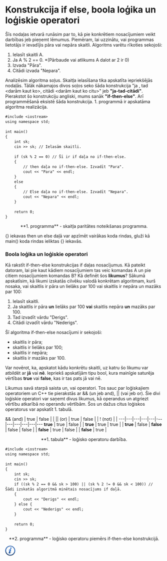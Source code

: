 # Konstrukcija if else, boola loģika un loģiskie operatori

Šīs nodaļas ietvarā runāsim par to, kā pie konkrētiem nosacījumiem veikt darbības jeb pieņemt lēmumus. Piemēram, lai uzzinātu, vai programmas lietotājs ir ievadījis pāra vai nepāra skaitli. Algoritms varētu rīkoties sekojoši:

1. Ielasīt skaitli A.
1. Ja A % 2 == 0. *(Pārbaude vai atlikums A dalot ar 2 ir 0)
1. Izvada "Pāra".
1. Citādi izvada "Nepara".

Analizēsim algoritma soļus. Skaitļa ielasīšana tika apskatīta iepriekšējās nodaļās. Tālāk nākamajos divos soļos seko šāda konstrukcija "ja <kaut kas notiek>, tad <darām kaut ko>, citādi <darām kaut ko citu>" jeb **"ja-tad-citādi"**. Pierakstot šo konstrukciju angliski, mums sanāk **"if-then-else"**. Arī programmēšanā eksistē šāda konstrukcija. 1. programmā ir apskatāma algoritma realizācija.

```
#include <iostream>
using namespace std;

int main()
{
    int sk;
    cin >> sk; // Ielasām skaitli.

    if (sk % 2 == 0) // Šī ir if daļa no if-then-else.
    {
        // then daļa no if-then-else. Izvadīt "Para".
        cout << "Para" << endl;
    }
    else 
    {
        // Else daļa no if-then-else. Izvadīt "Nepara".
        cout << "Nepara" << endl;
    }

    return 0;
}
```

<center>**1. programma** - skaitļa paritātes noteikšanas programma.</center>

\{\} iekavas then un else daļā var apzīmēt vairākas koda rindas, gluži kā main() koda rindas ieliktas \{\} iekavās.

### Boola loģika un loģiskie operatori

Kā rakstīt if-then-else konstrukcijas if daļas nosacījumus. Kā pateikt datoram, lai pie kaut kādiem nosacījumiem tas veic komandas A un pie citiem nosacījumiem komandas B? Kā definēt šos **likumus**? Sākumā apskatīsim, kā likumi izskatās cilvēku valodā konkrētam algoritmam, kurš nosaka, vai skaitlis ir pāra un lielāks par 100 vai skaitlis ir nepāra un mazāks par 100:

1. Ielasīt skaitli.
1. Ja skaitlis ir pāra **un** lielāks par 100 **vai** skaitlis nepāra **un** mazāks par 100.
1. Tad izvadīt vārdu "Derigs".
1. Citādi izvadīt vārdu "Nederigs".


Šī algoritma if-then-else nosacījumi ir sekojoši:

- skaitlis ir pāra;
- skaitlis ir lielāks par 100;
- skaitlis ir nepāra;
- skaitlis ir mazāks par 100.


Var novērot, ka, apskatot kādu konkrētu skaitli, uz katru šo likumu var atbildēt ar **jā** vai **nē**. Iepriekš apskatījām tipu bool, kura mainīgie saturēja vērtības **true** vai **false**, kas ir tas pats jā vai nē. 

Likumus savā starpā saista un, vai operatori. Tos sauc par loģiskajiem operatoriem un C++ tie pierakstās ar && (un jeb and), \|\| (vai jeb or). Šie divi loģiskie operatori var saņemt divus likumus, kā operandus un atgriezt vērtību atkarībā no operandu vērtībām. Šos un dažus citus loģiskos operatorus var apskatīt 1. tabulā.

&& (and) | true | false | | &#124;&#124; (or) | true | false | | ! (not) | |
---|---|---|---|---|---|---|---|---|---|---
**true** | true | false | | **true** | true | true | | **true** | false |
**false** | false | false | | **false** | true | false | | **false** | true |

<center>**1. tabula** - loģisko operatoru darbība.</center>

```
#include <iostream>
using namespace std;

int main()
{
    int sk;
    cin >> sk;
    if ((sk % 2 == 0 && sk > 100) || (sk % 2 != 0 && sk < 100)) // Šādi izskatās algoritmā minētais nosacījums if daļā.
    {
        cout << "Derigs" << endl;
    } else {
        cout << "Nederigs" << endl;
    }

    return 0;
}
```

<center>**2. programma** - loģisko operatoru piemērs if-then-else konstrukcijā.</center>

<a href="http://www.cplusplus.com/doc/tutorial/control/" target="_blank">![Vairāk informācija](/media/theory/information.png)</a>